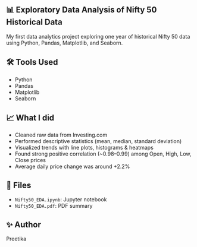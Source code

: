## 📊 Exploratory Data Analysis of Nifty 50 Historical Data

My first data analytics project exploring one year of historical Nifty 50 data using Python, Pandas, Matplotlib, and Seaborn.

## 🛠 Tools Used
- Python
- Pandas
- Matplotlib
- Seaborn

## 📈 What I did
- Cleaned raw data from Investing.com
- Performed descriptive statistics (mean, median, standard deviation)
- Visualized trends with line plots, histograms & heatmaps
- Found strong positive correlation (~0.98–0.99) among Open, High, Low, Close prices
- Average daily price change was around +2.2%

## 📂 Files
- `Nifty50_EDA.ipynb`: Jupyter notebook
- `Nifty50_EDA.pdf`: PDF summary

## ✨ Author
Preetika


